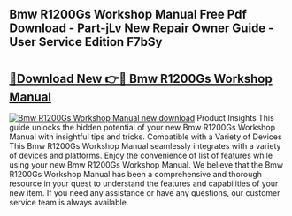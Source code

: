 ## Bmw R1200Gs Workshop Manual Free Pdf Download - Part-jLv New Repair Owner Guide - User Service Edition F7bSy

# <h2><a href="http://bc45191.oget.top/?id=Bmw+R1200Gs+Workshop+Manual">🔗Download New 👉🔴 Bmw R1200Gs Workshop Manual</a></h2>

[![Bmw R1200Gs Workshop Manual new download](https://i.imgur.com/5g1atiW.png)](http://bc45191.oget.top/?id=Bmw+R1200Gs+Workshop+Manual)
Product Insights This guide unlocks the hidden potential of your new Bmw R1200Gs Workshop Manual with insightful tips and tricks. Compatible with a Variety of Devices This Bmw R1200Gs Workshop Manual seamlessly integrates with a variety of devices and platforms. Enjoy the convenience of list of features while using your new Bmw R1200Gs Workshop Manual. We believe that the Bmw R1200Gs Workshop Manual has been a comprehensive and thorough resource in your quest to understand the features and capabilities of your new item. If you need any assistance or have any questions, our customer service team is always available.
